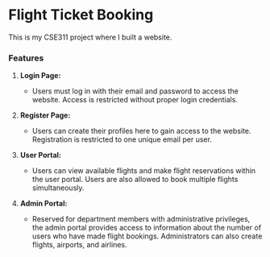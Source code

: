 # Flight Ticket Booking
This is my CSE311 project where I built a website.

### Features
1. **Login Page:** 
   - Users must log in with their email and password to access the website. Access is restricted without proper login credentials.

2. **Register Page:** 
   - Users can create their profiles here to gain access to the website. Registration is restricted to one unique email per user.

3. **User Portal:** 
   - Users can view available flights and make flight reservations within the user portal. Users are also allowed to book multiple flights simultaneously.

4. **Admin Portal:** 
   - Reserved for department members with administrative privileges, the admin portal provides access to information about the number of users who have made flight bookings. Administrators can also create flights, airports, and airlines.
